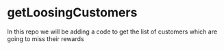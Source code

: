 # getLoosingCustomers
In this repo we will be adding a code to get the list of customers which are going to miss their rewards
